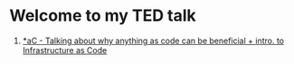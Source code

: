 # Welcome to my TED talk

1. [*aC - Talking about why anything as code can be beneficial + intro. to Infrastructure as Code](https://github.com/georgepstaylor/my-ted-talks/tree/main/*asCode)
